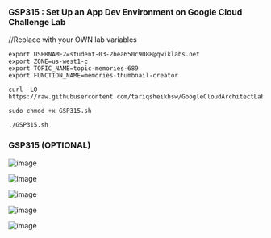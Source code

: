 ### GSP315 : Set Up an App Dev Environment on Google Cloud Challenge Lab

//Replace with your OWN lab variables
```
export USERNAME2=student-03-2bea650c9088@qwiklabs.net    
export ZONE=us-west1-c  
export TOPIC_NAME=topic-memories-689    
export FUNCTION_NAME=memories-thumbnail-creator   
```

```
curl -LO https://raw.githubusercontent.com/tariqsheikhsw/GoogleCloudArchitectLabs/main/Solutions/GSP315.sh

sudo chmod +x GSP315.sh

./GSP315.sh
```

### GSP315 (OPTIONAL) 
![image](https://github.com/tariqsheikhsw/GoogleCloudArchitectLabs/assets/54164634/27ad96a9-234b-4c13-b09f-9483249619fc)

![image](https://github.com/tariqsheikhsw/GoogleCloudArchitectLabs/assets/54164634/4298cede-a5f5-4aba-8e8f-a4b7c2fefe05)

![image](https://github.com/tariqsheikhsw/GoogleCloudArchitectLabs/assets/54164634/2ce224e9-9d00-43fd-8f99-e4c28130e03a)

![image](https://github.com/tariqsheikhsw/GoogleCloudArchitectLabs/assets/54164634/12a2f153-6bc8-45b4-8ac0-c2d906498afb)

![image](https://github.com/tariqsheikhsw/GoogleCloudArchitectLabs/assets/54164634/0dcfb79e-5866-4fe3-a2b6-91c0ee047246)
